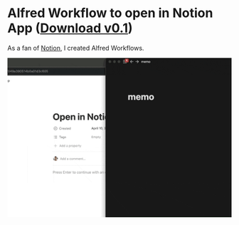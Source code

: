 # Alfred Workflow to open in Notion App ([Download v0.1](https://github.com/walkersumida/alfredworkflow-to-open-in-notion-app/releases/download/v0.1/OpenInNotionApp.alfredworkflow))

As a fan of [Notion](https://notion.so), I created Alfred Workflows.

![preview](./preview.gif)

